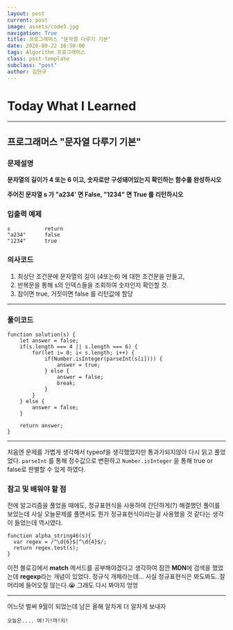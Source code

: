 ```yaml
---
layout: post
current: post
image: assets/code3.jpg
navigation: True
title: 프로그래머스 "문자열 다루기 기본"
date: 2020-09-22 16:50:00
tags: Algorithm 프로그래머스
class: post-template
subclass: "post"
author: 김현규
---
```


# Today What I Learned

<hr>

## 프로그래머스 "문자열 다루기 기본"

### 문제설명

**문자열의 길이가 4 또는 6 이고, 숫자로만 구성돼어있는지 확인하는 함수를 완성하시오**

**주어진 문자열 s 가 "a234' 면 False, "1234" 면 True 를 리턴하시오**

### 입출력 예제

```
s	        return
"a234"	    false
"1234"	    true
```

### 의사코드

1. 최상단 조건문에 문자열의 길이 (4또는6) 에 대한 조건문을 만들고,
2. 반복문을 통해 s의 인덱스들을 조회하여 숫자인지 확인할 것.
3. 참이면 true, 거짓이면 false 를 리턴값에 할당

<hr>

### 풀이코드

```
function solution(s) {
    let answer = false;
    if(s.length === 4 || s.length === 6) {
        for(let i= 0; i< s.length; i++) {
            if(Number.isInteger(parseInt(s[i]))) {
                answer = true;
            } else {
                answer = false;
                break;
            }
        }
    } else {
        answer = false;
    }

    return answer;
}
```

<hr>
처음엔 문제를 가볍게 생각해서 typeof을 생각했었지만 통과가되지않아 다시 읽고 풀었었다.
<code>parseInt</code> 를 통해 정수값으로 변환하고
<code>Number.isInteger</code> 을 통해 true or false로 판별할 수 있게 하였다.

### 참고 및 배워야 할 점

전에 알고리즘을 풀었을 때에도, 정규표현식을 사용하여 간단하게(?) 해결했던 풀이를 보았는데
사실 오늘문제를 풀면서도 뭔가 정규표현식이라는걸 사용했을 것 같다는 생각이 들었는데 역시였다.

```
function alpha_string46(s){
  var regex = /^\d{6}$|^\d{4}$/;
  return regex.test(s);
}
```

이전 블로깅에서 **match** 메서드를 공부해야겠다고 생각하여 잠깐 **MDN**에 검색을 했었는데
**regexp**라는 개념이 있었다. 정규식 개체라는데... 사실 정규표현식은 봐도봐도..잘 머리에 들어오질 않는다.😭 그래도 다시 봐야지 엉엉

<hr>

어느덧 벌써 9월이 되었는데 남은 올해 알차게 더 알차게 보내자

<code>오늘은.... 여!기!까!지!</code>
